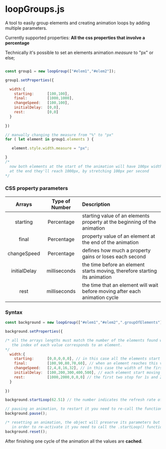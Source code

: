 # loopGroups.js

A tool to easily group elements and creating animation loops by adding multiple parameters.

Currently supported properties: **All the css properties that involve a percentage**

Technically it's possible to set an elements animation *measure* to "px" or else;
```javascript

const group1 = new loopGroup(["#elem1","#elem2"]);

group1.setProperties({

  width:{
    starting:      [100,100],
    final:         [1000,1000],
    changeSpeed:   [100,100],
    initialDelay:  [0,0],
    rest:          [0,0]
  }
  
})

// manually changing the measure from "%" to "px"
for ( let element in group1.elements ) {

   element.style.width.measure = "px";

}
/*
  now both elements at the start of the animation will have 100px width and 
  at the end they'll reach 1000px, by stretching 100px per second
*/
```


### CSS property parameters

| Arrays        |  Type of Number  |  Description                                                                  |
|:-------------:|:----------------:|:------------------------------------------------------------------------------|
| starting      |  Percentage      |  starting value of an elements property at the beginning of the animation     |
| final         |  Percentage      |  property value of an element at the end of the animation                     |
| changeSpeed   |  Percentage      |  defines how much a property gains or loses each second                       |
| initialDelay  |  milliseconds    |  the time before an element starts moving, therefore starting its animation   |
| rest          |  milliseconds    |  the time that an element will wait before moving after each animation cycle  | 

### Syntax

```javascript
const background = new loopGroup(["#elem1","#elem2",".groupOfElements"]);

background.setProperties({

/* all the arrays lengths must match the number of the elements found with their respective css queries and
   the index of each value corresponds to an element.
*/
  width:{
    starting:      [0,0,0,0,0], // in this case all the elements start with 0% width property
    final:         [100,90,80,70,60], // when an element reaches this value it will restart the animation loop
    changeSpeed:   [2,4,8,16,32], // in this case the width of the first element will gain 2% each second
    initialDelay:  [100,200,300,400,500], // each element start moving 100ms apart from each other
    rest:          [1000,2000,0,0,0] // the first two stop for 1s and 2s respectively after finishing one cycle of animation
  }
  
})

background.startLoop(62.51) // the number indicates the refresh rate of the animation

// pausing an animation, to restart it you need to re-call the function
background.pause();

/* resetting an animation, the object will preserve its parameters but 
   in order to re-activate it you need to call the .startLoop() function again */
background.reset();

```
After finishing one cycle of the animation all the values are **cached**.
